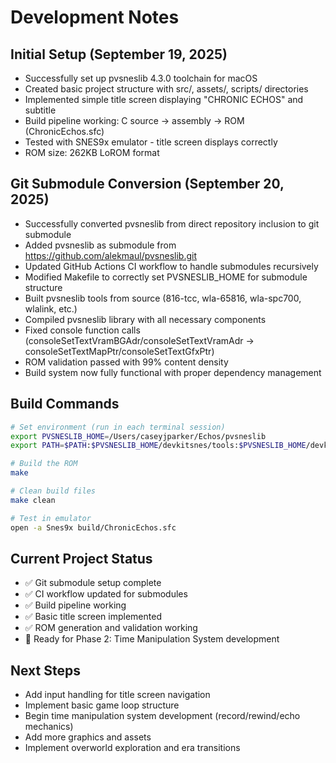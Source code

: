 # Development Notes

## Initial Setup (September 19, 2025)

- Successfully set up pvsneslib 4.3.0 toolchain for macOS
- Created basic project structure with src/, assets/, scripts/ directories
- Implemented simple title screen displaying "CHRONIC ECHOS" and subtitle
- Build pipeline working: C source -> assembly -> ROM (ChronicEchos.sfc)
- Tested with SNES9x emulator - title screen displays correctly
- ROM size: 262KB LoROM format

## Git Submodule Conversion (September 20, 2025)

- Successfully converted pvsneslib from direct repository inclusion to git submodule
- Added pvsneslib as submodule from <https://github.com/alekmaul/pvsneslib.git>
- Updated GitHub Actions CI workflow to handle submodules recursively
- Modified Makefile to correctly set PVSNESLIB_HOME for submodule structure
- Built pvsneslib tools from source (816-tcc, wla-65816, wla-spc700, wlalink, etc.)
- Compiled pvsneslib library with all necessary components
- Fixed console function calls (consoleSetTextVramBGAdr/consoleSetTextVramAdr → consoleSetTextMapPtr/consoleSetTextGfxPtr)
- ROM validation passed with 99% content density
- Build system now fully functional with proper dependency management

## Build Commands

```bash
# Set environment (run in each terminal session)
export PVSNESLIB_HOME=/Users/caseyjparker/Echos/pvsneslib
export PATH=$PATH:$PVSNESLIB_HOME/devkitsnes/tools:$PVSNESLIB_HOME/devkitsnes/bin

# Build the ROM
make

# Clean build files
make clean

# Test in emulator
open -a Snes9x build/ChronicEchos.sfc
```

## Current Project Status

- ✅ Git submodule setup complete
- ✅ CI workflow updated for submodules
- ✅ Build pipeline working
- ✅ Basic title screen implemented
- ✅ ROM generation and validation working
- 🔄 Ready for Phase 2: Time Manipulation System development

## Next Steps

- Add input handling for title screen navigation
- Implement basic game loop structure
- Begin time manipulation system development (record/rewind/echo mechanics)
- Add more graphics and assets
- Implement overworld exploration and era transitions
